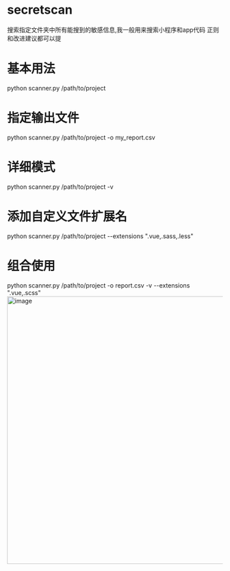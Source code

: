 # secretscan
搜索指定文件夹中所有能搜到的敏感信息,我一般用来搜索小程序和app代码
正则和改进建议都可以提
# 基本用法
python scanner.py /path/to/project

# 指定输出文件
python scanner.py /path/to/project -o my_report.csv

# 详细模式
python scanner.py /path/to/project -v

# 添加自定义文件扩展名
python scanner.py /path/to/project --extensions ".vue,.sass,.less"

# 组合使用
python scanner.py /path/to/project -o report.csv -v --extensions ".vue,.scss"
<img width="1485" height="624" alt="image" src="https://github.com/user-attachments/assets/0a359197-1e1b-4610-bf1a-a9e52f1ce976" />
